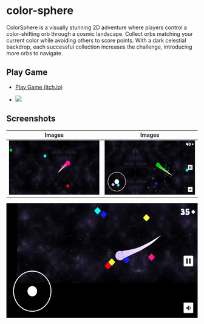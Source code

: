 # color-sphere

ColorSphere is a visually stunning 2D adventure where players control a color-shifting orb through a cosmic landscape. Collect orbs matching your current color while avoiding others to score points. With a dark celestial backdrop, each successful collection increases the challenge, introducing more orbs to navigate. 

## Play Game
- <a href="https://carltonmpofu.itch.io/color-sphere" title="play game">Play Game (itch.io)</a></br>


- [<img src="https://iconape.com/wp-content/files/nf/352932/png/amazon-app-store-logo.png" width="120"/>](https://github.com/)

## Screenshots
| Images | Images |
| --- | --- |
| ![](Screenshots/1.png) | ![](Screenshots/2.png) |
![](Screenshots/3.png)
